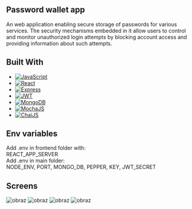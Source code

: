 ## Password wallet app</br>
An web application enabling secure storage of passwords for various services. The security mechanisms embedded in it allow users to control and monitor unauthorized login attempts by blocking account access and providing information about such attempts. </br>
## Built With
* [![JavaScript][JavaScript.img]][JavaScript-url]
* [![React][React.js]][React-url]
* [![Express][Express.js]][Express-url]
* [![JWT][JWT.img]][JWT-url]
* [![MongoDB][Mongo.db]][Mongo-url]
* [![MochaJS][Mocha.js]][Mocha-url]
* [![ChaiJS][Chai.js]][Chai-url]


## Env variables
Add .env in frontend folder with:<br/>
REACT_APP_SERVER<br/>
Add .env in main folder:<br/>
NODE_ENV,
PORT,
MONGO_DB,
PEPPER,
KEY,
JWT_SECRET

## Screens
![obraz](https://github.com/Marcelinc/passwordWallet_v2/assets/82237491/d151e924-1028-4b2e-a637-d733e388fb17)
![obraz](https://github.com/Marcelinc/passwordWallet_v2/assets/82237491/04faba9c-37a4-4008-b0ed-ba0d150491fd)
![obraz](https://github.com/Marcelinc/passwordWallet_v2/assets/82237491/97ddb2e2-c3e0-4f92-b4f0-dc68a4762f74)
![obraz](https://github.com/Marcelinc/passwordWallet_v2/assets/82237491/8d924585-2d02-4267-8601-e2ad31a408af)



<!-- MARKDOWN LINKS & IMAGES -->
[JavaScript.img]: https://img.shields.io/badge/JavaScript-F7DF1E?style=for-the-badge&logo=javascript&logoColor=black
[JavaScript-url]: #
[React.js]: https://img.shields.io/badge/React-20232A?style=for-the-badge&logo=react&logoColor=61DAFB
[React-url]: https://reactjs.org/
[Express.js]: https://img.shields.io/badge/Express.js-404D59?style=for-the-badge
[Express-url]: https://expressjs.com/
[Mongo.db]: https://img.shields.io/badge/MongoDB-4EA94B?style=for-the-badge&logo=mongodb&logoColor=white
[Mongo-url]:https://www.mongodb.com/
[Mocha.js]: https://img.shields.io/badge/mocha.js-323330?style=for-the-badge&logo=mocha&logoColor=Brown
[Mocha-url]: https://mochajs.org/
[Chai.js]: https://img.shields.io/badge/chai.js-323330?style=for-the-badge&logo=chai&logoColor=red
[Chai-url]: https://www.chaijs.com/
[JWT.img]: https://img.shields.io/badge/JWT-black?style=for-the-badge&logo=JSON%20web%20tokens
[JWT-url]: https://jwt.io/
